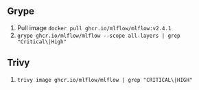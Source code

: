 ## Grype
1. Pull image `docker pull ghcr.io/mlflow/mlflow:v2.4.1`
2. `grype ghcr.io/mlflow/mlflow --scope all-layers | grep "Critical\|High"`

## Trivy
1.  `trivy image ghcr.io/mlflow/mlflow | grep "CRITICAL\|HIGH"`

